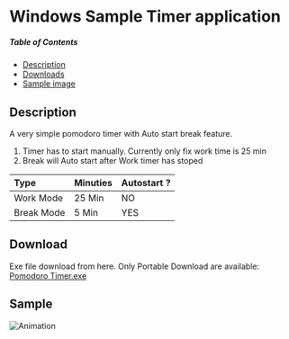 # Windows Sample Timer application
##### Table of Contents
- [Description](#Description)
- [Downloads](#Download)
- [Sample image](#Sample)

## Description
A very simple pomodoro timer with Auto start break feature. 
1. Timer has to start manually. Currently only fix work time is 25 min
2. Break will Auto start after Work timer has stoped

| Type       | Minuties | Autostart ?
|:-----------|:---------|:------------
| Work Mode  | 25 Min   | NO
| Break Mode | 5 Min    | YES


## Download  
Exe file download from here. Only Portable Download are available: [Pomodoro Timer.exe](Pomodoro_Timer/bin/Debug/net8.0-windows/Pomodoro_Timer.exe)

## Sample
![Animation](https://github.com/Arjun8900/Pomodoro-Timer/assets/30146648/256e52e9-1b5c-44bb-b6e2-2f2e294672e5)

